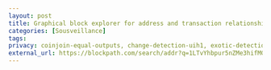 ```yaml
---
layout: post
title: Graphical block explorer for address and transaction relationships - Blockpath
categories: [Sousveillance]
tags: 
privacy: coinjoin-equal-outputs, change-detection-uih1, exotic-detection-uih2, self-transfer, change-detection-script-types, change-detection-precision, internal-address-reuse
external_url: https://blockpath.com/search/addr?q=1LTvYhbpur5nZMe3hifMGgq28MMBzRgNdC&action=graph
---
```

